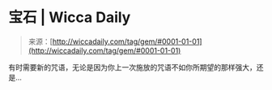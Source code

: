 <!--yml

category: 未分类

date: 2024-06-12 18:26:07

-->

# 宝石 | Wicca Daily

> 来源：[http://wiccadaily.com/tag/gem/#0001-01-01](http://wiccadaily.com/tag/gem/#0001-01-01)

有时需要新的咒语，无论是因为你上一次施放的咒语不如你所期望的那样强大，还是...
